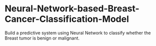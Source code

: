 # Neural-Network-based-Breast-Cancer-Classification-Model
Build a predictive system using Neural Network to classify whether the Breast tumor is benign or malignant.
